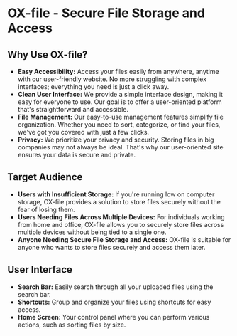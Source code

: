 # OX-file - Secure File Storage and Access

## Why Use OX-file?

- **Easy Accessibility:** Access your files easily from anywhere, anytime with our user-friendly website. No more struggling with complex interfaces; everything you need is just a click away.
- **Clean User Interface:** We provide a simple interface design, making it easy for everyone to use. Our goal is to offer a user-oriented platform that's straightforward and accessible.
- **File Management:** Our easy-to-use management features simplify file organization. Whether you need to sort, categorize, or find your files, we've got you covered with just a few clicks.
- **Privacy:** We prioritize your privacy and security. Storing files in big companies may not always be ideal. That's why our user-oriented site ensures your data is secure and private.

## Target Audience

- **Users with Insufficient Storage:** If you're running low on computer storage, OX-file provides a solution to store files securely without the fear of losing them.
- **Users Needing Files Across Multiple Devices:** For individuals working from home and office, OX-file allows you to securely store files across multiple devices without being tied to a single one.
- **Anyone Needing Secure File Storage and Access:** OX-file is suitable for anyone who wants to store files securely and access them later.

## User Interface

- **Search Bar:** Easily search through all your uploaded files using the search bar.
- **Shortcuts:** Group and organize your files using shortcuts for easy access.
- **Home Screen:** Your control panel where you can perform various actions, such as sorting files by size.

